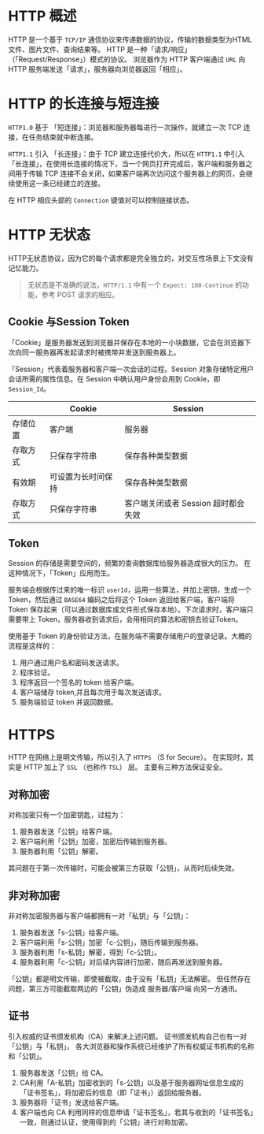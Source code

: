 

# HTTP 概述

HTTP 是一个基于 `TCP/IP` 通信协议来传递数据的协议，传输的数据类型为HTML 文件、图片文件、查询结果等。
HTTP 是一种「请求/响应」（「Request/Response」）模式的协议。
浏览器作为 HTTP 客户端通过 `URL` 向 HTTP 服务端发送「请求」，服务器向浏览器返回「相应」。

# HTTP 的长连接与短连接

`HTTP1.0` 基于 「短连接」：浏览器和服务器每进行一次操作，就建立一次 TCP 连接，在任务结束就中断连接。

`HTTP1.1` 引入 「长连接」：由于 TCP 建立连接代价大，所以在 `HTTP1.1` 中引入「长连接」，在使用长连接的情况下，当一个网页打开完成后，客户端和服务器之间用于传输 TCP 连接不会关闭，如果客户端再次访问这个服务器上的网页，会继续使用这一条已经建立的连接。

在 HTTP 相应头部的 `Connection` 键值对可以控制链接状态。

# HTTP 无状态

HTTP无状态协议，因为它的每个请求都是完全独立的，对交互性场景上下文没有记忆能力。

> 无状态是不准确的说法，`HTTP/1.1` 中有一个 `Expect: 100-Continue` 的功能，参考 POST 请求的相应。

## Cookie 与Session  Token

「Cookie」是服务器发送到浏览器并保存在本地的一小块数据，它会在浏览器下次向同一服务器再发起请求时被携带并发送到服务器上。

「Session」代表着服务器和客户端一次会话的过程。Session 对象存储特定用户会话所需的属性信息。在 Session 中确认用户身份会用到 Cookie，即 `Session_Id`。

|          | Cookie             | Session                             |
| -------- | ------------------ | ----------------------------------- |
| 存储位置 | 客户端             | 服务器                              |
| 存取方式 | 只保存字符串       | 保存各种类型数据                    |
| 有效期   | 可设置为长时间保持 | 保存各种类型数据                    |
| 存取方式 | 只保存字符串       | 客户端关闭或者 Session 超时都会失效 |


## Token

Session 的存储是需要空间的，频繁的查询数据库给服务器造成很大的压力。
在这种情况下，「Token」应用而生。

服务端会根据传过来的唯一标识 `userId`，运用一些算法，并加上密钥，生成一个 Token，然后通过 `BASE64` 编码之后将这个 Token 返回给客户端，客户端将 Token 保存起来（可以通过数据库或文件形式保存本地）。下次请求时，客户端只需要带上 Token，服务器收到请求后，会用相同的算法和密钥去验证Token。

使用基于 Token 的身份验证方法，在服务端不需要存储用户的登录记录。大概的流程是这样的：

1. 用户通过用户名和密码发送请求。
2. 程序验证。
3. 程序返回一个签名的 token 给客户端。
4. 客户端储存 token,并且每次用于每次发送请求。
5. 服务端验证 token 并返回数据。

# HTTPS

HTTP 在网络上是明文传输，所以引入了 `HTTPS` （S for Secure）。
在实现时，其实是 HTTP 加上了 `SSL` （也称作 `TSL`） 层。
主要有三种方法保证安全。

## 对称加密

对称加密只有一个加密钥匙，过程为：

1. 服务器发送「公钥」给客户端。
2. 客户端利用「公钥」加密，加密后传输到服务器。
3. 服务器利用「公钥」解密。
   
其问题在于第一次传输时，可能会被第三方获取「公钥」，从而时后续失效。

## 非对称加密

非对称加密服务器与客户端都拥有一对「私钥」与「公钥」：

1. 服务器发送「s-公钥」给客户端。
2. 客户端利用「s-公钥」加密「c-公钥」，随后传输到服务器。
3. 服务器利用「s-私钥」解密，得到「c-公钥」。
4. 服务器利用「c-公钥」对后续内容进行加密，随后再发送到服务器。
   
「公钥」都是明文传输，即使被截取，由于没有「私钥」无法解密。
但任然存在问题，第三方可能截取两边的「公钥」伪造成 服务器/客户端 向另一方通讯。

## 证书

引入权威的证书颁发机构（CA）来解决上述问题。
证书颁发机构自己也有一对「公钥」与「私钥」。
各大浏览器和操作系统已经维护了所有权威证书机构的名称和「公钥」。

1. 服务器发送「公钥」给 CA。
2. CA利用「A-私钥」加密收到的「s-公钥」以及基于服务器网址信息生成的「证书签名」，将加密后的信息（即「证书」）返回给服务器。
3. 服务器将「证书」发送给客户端。
4. 客户端也向 CA 利用同样的信息申请「证书签名」，若其与收到的「证书签名」一致，则通过认证，使用得到的「公钥」进行对称加密。